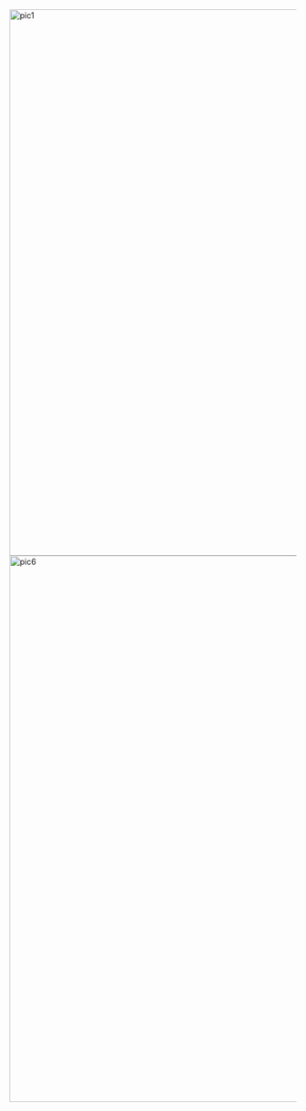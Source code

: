 <img width="959" alt="pic1" src="https://github.com/user-attachments/assets/7196f4ba-3cbc-479d-ac10-9ae94abb6b85">
<img width="959" alt="pic6" src="https://github.com/user-attachments/assets/a49d2213-3683-4156-a2f7-5b521eb3aa36">
